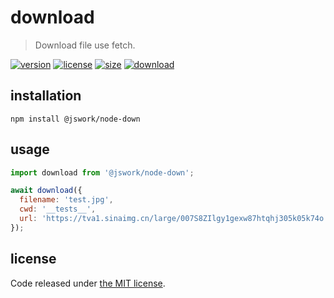 # download
> Download file use fetch.

[![version][version-image]][version-url]
[![license][license-image]][license-url]
[![size][size-image]][size-url]
[![download][download-image]][download-url]

## installation
```shell
npm install @jswork/node-down
```

## usage
```js
import download from '@jswork/node-down';

await download({
  filename: 'test.jpg',
  cwd: '__tests__',
  url: 'https://tva1.sinaimg.cn/large/007S8ZIlgy1gexw87htqhj305k05k74o.jpg',
});
```

## license
Code released under [the MIT license](https://github.com/afeiship/download/blob/master/LICENSE.txt).

[version-image]: https://img.shields.io/npm/v/@jswork/download
[version-url]: https://npmjs.org/package/@jswork/download

[license-image]: https://img.shields.io/npm/l/@jswork/download
[license-url]: https://github.com/afeiship/download/blob/master/LICENSE.txt

[size-image]: https://img.shields.io/bundlephobia/minzip/@jswork/download
[size-url]: https://github.com/afeiship/download/blob/master/dist/index.min.js

[download-image]: https://img.shields.io/npm/dm/@jswork/download
[download-url]: https://www.npmjs.com/package/@jswork/download
